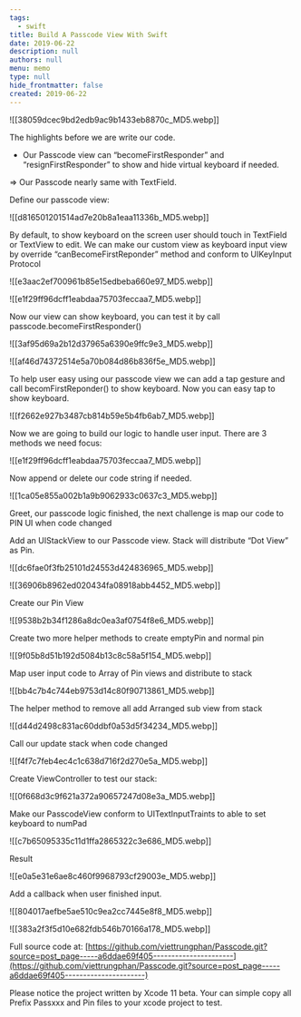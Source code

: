 ```yaml
---
tags: 
  - swift
title: Build A Passcode View With Swift
date: 2019-06-22
description: null
authors: null
menu: memo
type: null
hide_frontmatter: false
created: 2019-06-22
---
```


![[38059dcec9bd2edb9ac9b1433eb8870c_MD5.webp]]

The highlights before we are write our code.

* Our Passcode view can “becomeFirstResponder” and “resignFirstResponder” to show and hide virtual keyboard if needed.

\=> Our Passcode nearly same with TextField.

Define our passcode view:

![[d816501201514ad7e20b8a1eaa11336b_MD5.webp]]

By default, to show keyboard on the screen user should touch in TextField or TextView to edit. We can make our custom view as keyboard input view by override “canBecomeFirstReponder” method and conform to UIKeyInput Protocol

![[e3aac2ef700961b85e15edbeba660e97_MD5.webp]]

![[e1f29ff96dcff1eabdaa75703feccaa7_MD5.webp]]

Now our view can show keyboard, you can test it by call passcode.becomeFirstResponder()

![[3af95d69a2b12d37965a6390e9ffc9e3_MD5.webp]]

![[af46d74372514e5a70b084d86b836f5e_MD5.webp]]

To help user easy using our passcode view we can add a tap gesture and call becomFirstReponder() to show keyboard. Now you can easy tap to show keyboard.

![[f2662e927b3487cb814b59e5b4fb6ab7_MD5.webp]]

Now we are going to build our logic to handle user input. There are 3 methods we need focus:

![[e1f29ff96dcff1eabdaa75703feccaa7_MD5.webp]]

Now append or delete our code string if needed.

![[1ca05e855a002b1a9b9062933c0637c3_MD5.webp]]

Greet, our passcode logic finished, the next challenge is map our code to PIN UI when code changed

Add an UIStackView to our Passcode view. Stack will distribute “Dot View” as Pin.

![[dc6fae0f3fb25101d24553d424836965_MD5.webp]]

![[36906b8962ed020434fa08918abb4452_MD5.webp]]

Create our Pin View

![[9538b2b34f1286a8dc0ea3af0754f8e6_MD5.webp]]

Create two more helper methods to create emptyPin and normal pin

![[9f05b8d51b192d5084b13c8c58a5f154_MD5.webp]]

Map user input code to Array of Pin views and distribute to stack

![[bb4c7b4c744eb9753d14c80f90713861_MD5.webp]]

The helper method to remove all add Arranged sub view from stack

![[d44d2498c831ac60ddbf0a53d5f34234_MD5.webp]]

Call our update stack when code changed

![[f4f7c7feb4ec4c1c638d716f2d270e5a_MD5.webp]]

Create ViewController to test our stack:

![[0f668d3c9f621a372a90657247d08e3a_MD5.webp]]

Make our PasscodeView conform to UITextInputTraints to able to set keyboard to numPad

![[c7b65095335c11d1ffa2865322c3e686_MD5.webp]]

Result

![[e0a5e31e6ae8c460f9968793cf29003e_MD5.webp]]

Add a callback when user finished input.

![[804017aefbe5ae510c9ea2cc7445e8f8_MD5.webp]]

![[383a2f3f5d10e682fdb546b70166a178_MD5.webp]]

Full source code at:
[https://github.com/viettrungphan/Passcode.git?source=post_page-----a6ddae69f405----------------------](https://github.com/viettrungphan/Passcode.git?source=post_page-----a6ddae69f405----------------------)

Please notice the project written by Xcode 11 beta. Your can simple copy all Prefix Passxxx and Pin files to your xcode project to test.
